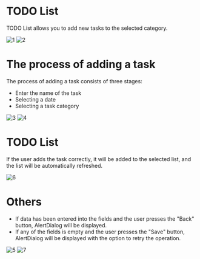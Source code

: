 # TODO List
TODO List allows you to add new tasks to the selected category.

![1](https://user-images.githubusercontent.com/56321158/75579968-36752680-5a67-11ea-8b68-42c7edd9e3c1.png) ![2](https://user-images.githubusercontent.com/56321158/75580003-455bd900-5a67-11ea-95ce-a68d8e44c1c1.png)

# The process of adding a task
The process of adding a task consists of three stages:

* Enter the name of the task
* Selecting a date
* Selecting a task category

![3](https://user-images.githubusercontent.com/56321158/75580011-47259c80-5a67-11ea-9a60-ac9367fd3ea9.png) ![4](https://user-images.githubusercontent.com/56321158/75580016-4856c980-5a67-11ea-8a09-de250a2046d7.png)

# TODO List
If the user adds the task correctly, it will be added to the selected list, and the list will be automatically refreshed.

![6](https://user-images.githubusercontent.com/56321158/75580026-4bea5080-5a67-11ea-81a1-a5aee8b6ded1.png)

# Others

* If data has been entered into the fields and the user presses the "Back" button, AlertDialog will be displayed.
* If any of the fields is empty and the user presses the "Save" button, AlertDialog will be displayed with the option to retry the operation.

![5](https://user-images.githubusercontent.com/56321158/75580021-4a208d00-5a67-11ea-8c03-9ebe963eb9fc.png) ![7](https://user-images.githubusercontent.com/56321158/75580028-4db41400-5a67-11ea-9cd4-87169bbeafc2.png)